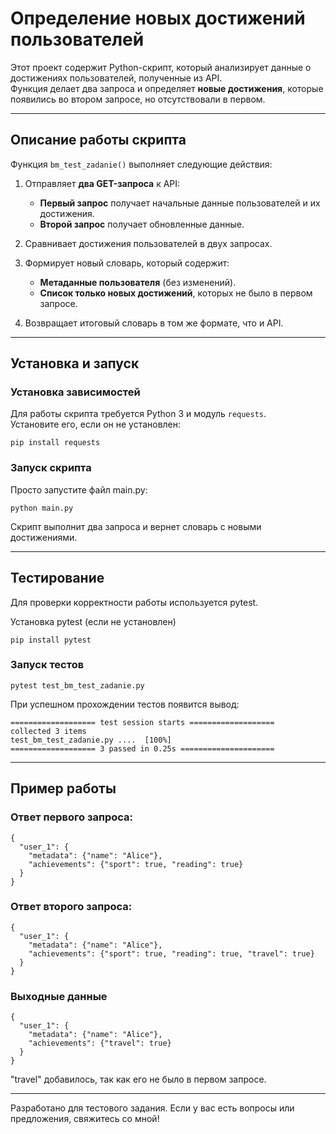 # Определение новых достижений пользователей

Этот проект содержит Python-скрипт, который анализирует данные о достижениях пользователей, полученные из API.  
Функция делает два запроса и определяет **новые достижения**, которые появились во втором запросе, но отсутствовали в первом.

---

##  Описание работы скрипта

Функция `bm_test_zadanie()` выполняет следующие действия:

1. Отправляет **два GET-запроса** к API:  
   - **Первый запрос** получает начальные данные пользователей и их достижения.  
   - **Второй запрос** получает обновленные данные.  

2. Сравнивает достижения пользователей в двух запросах.  

3. Формирует новый словарь, который содержит:  
   - **Метаданные пользователя** (без изменений).  
   - **Список только новых достижений**, которых не было в первом запросе.  

4. Возвращает итоговый словарь в том же формате, что и API.

---

##  Установка и запуск

### Установка зависимостей
Для работы скрипта требуется Python 3 и модуль `requests`.  
Установите его, если он не установлен:


    pip install requests

### Запуск скрипта
Просто запустите файл main.py:

    python main.py
Скрипт выполнит два запроса и вернет словарь с новыми достижениями.

---
## Тестирование
Для проверки корректности работы используется pytest.

Установка pytest (если не установлен)

    pip install pytest
### Запуск тестов

    pytest test_bm_test_zadanie.py
При успешном прохождении тестов появится вывод:


    =================== test session starts ===================
    collected 3 items
    test_bm_test_zadanie.py ....  [100%]
    =================== 3 passed in 0.25s =====================
---
## Пример работы

### Ответ первого запроса:


    {
      "user_1": {
        "metadata": {"name": "Alice"},
        "achievements": {"sport": true, "reading": true}
      }
    }
### Ответ второго запроса:

    {
      "user_1": {
        "metadata": {"name": "Alice"},
        "achievements": {"sport": true, "reading": true, "travel": true}
      }
    }
### Выходные данные

    {
      "user_1": {
        "metadata": {"name": "Alice"},
        "achievements": {"travel": true}
      }
    }
"travel" добавилось, так как его не было в первом запросе.

---

Разработано для тестового задания.
Если у вас есть вопросы или предложения, свяжитесь со мной!